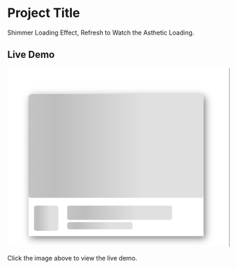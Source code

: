 # Project Title

Shimmer Loading Effect, Refresh to Watch the Asthetic Loading.

## Live Demo

[![Project Image](./Output.png)](https://shimmer-loading-effect-shankar.netlify.app/)

Click the image above to view the live demo.
